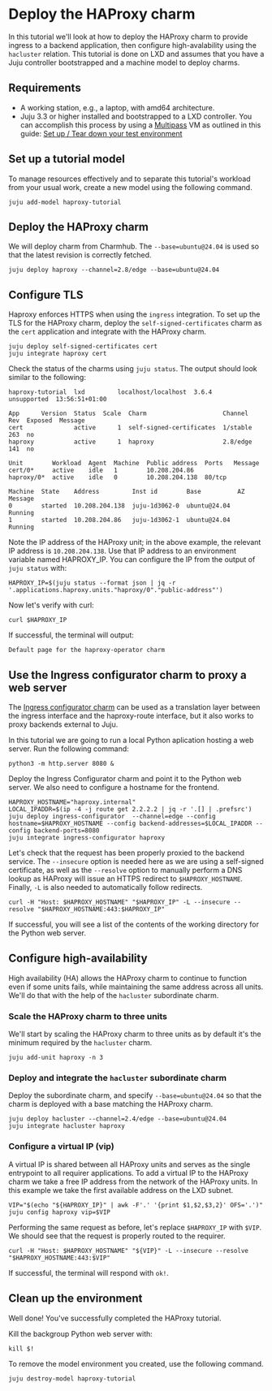 # Deploy the HAProxy charm

In this tutorial we'll look at how to deploy the HAProxy charm to provide ingress to a backend application, then configure high-avalability using the `hacluster` relation. This tutorial is done on LXD and assumes that you have a Juju controller bootstrapped and a machine model to deploy charms.

## Requirements

* A working station, e.g., a laptop, with amd64 architecture.
* Juju 3.3 or higher installed and bootstrapped to a LXD controller. You can accomplish
this process by using a [Multipass](https://multipass.run/) VM as outlined in this guide: [Set up / Tear down your test environment](https://canonical-juju.readthedocs-hosted.com/en/3.6/user/howto/manage-your-deployment/manage-your-deployment-environment/#set-things-up)

## Set up a tutorial model

To manage resources effectively and to separate this tutorial's workload from your usual work, create a new model using the following command.
```
juju add-model haproxy-tutorial
```

## Deploy the HAProxy charm
We will deploy charm from Charmhub. The `--base=ubuntu@24.04` is used so that the latest revision is correctly fetched. 
```
juju deploy haproxy --channel=2.8/edge --base=ubuntu@24.04
```

## Configure TLS
Haproxy enforces HTTPS when using the `ingress` integration. To set up the TLS for the HAProxy charm, deploy the `self-signed-certificates` charm as the `cert` application and integrate with the HAProxy charm.
```
juju deploy self-signed-certificates cert
juju integrate haproxy cert
```

Check the status of the charms using `juju status`. The output should look similar to the following:
```
haproxy-tutorial  lxd         localhost/localhost  3.6.4    unsupported  13:56:51+01:00

App      Version  Status  Scale  Charm                     Channel   Rev  Exposed  Message
cert              active      1  self-signed-certificates  1/stable  263  no       
haproxy           active      1  haproxy                   2.8/edge  141  no       

Unit        Workload  Agent  Machine  Public address  Ports   Message
cert/0*     active    idle   1        10.208.204.86           
haproxy/0*  active    idle   0        10.208.204.138  80/tcp  

Machine  State    Address         Inst id        Base          AZ  Message
0        started  10.208.204.138  juju-1d3062-0  ubuntu@24.04      Running
1        started  10.208.204.86   juju-1d3062-1  ubuntu@24.04      Running
```

Note the IP address of the HAProxy unit; in the above example, the relevant IP address is `10.208.204.138`. Use that IP address to an environment variable named HAPROXY_IP. 
You can configure the IP from the output of `juju status` with:
```
HAPROXY_IP=$(juju status --format json | jq -r '.applications.haproxy.units."haproxy/0"."public-address"')
```

Now let's verify with curl:
```
curl $HAPROXY_IP
```

If successful, the terminal will output:
```
Default page for the haproxy-operator charm
```

## Use the Ingress configurator charm to proxy a web server

The [Ingress configurator charm](https://charmhub.io/ingress-configurator) can
be used as a translation layer between the ingress interface and the haproxy-route interface,
but it also works to proxy backends external to Juju.

In this tutorial we are going to run a local Python aplication hosting a web server. Run the following command:
```
python3 -m http.server 8080 &
```

Deploy the Ingress Configurator charm and point it to the Python web server. We also need to configure a hostname for the
frontend.
```
HAPROXY_HOSTNAME="haproxy.internal"
LOCAL_IPADDR=$(ip -4 -j route get 2.2.2.2 | jq -r '.[] | .prefsrc')
juju deploy ingress-configurator  --channel=edge --config hostname=$HAPROXY_HOSTNAME --config backend-addresses=$LOCAL_IPADDR --config backend-ports=8080
juju integrate ingress-configurator haproxy
```

Let's check that the request has been properly proxied to the backend service. 
The `--insecure` option is needed here as we are using a self-signed certificate, as well as the `--resolve` option to manually perform a DNS lookup as HAProxy will issue an HTTPS redirect to `$HAPROXY_HOSTNAME`. Finally, `-L` is also needed to automatically follow redirects.
```
curl -H "Host: $HAPROXY_HOSTNAME" "$HAPROXY_IP" -L --insecure --resolve "$HAPROXY_HOSTNAME:443:$HAPROXY_IP"
```

If successful, you will see a list of the contents of the working directory for the Python web server.

## Configure high-availability
High availability (HA) allows the HAProxy charm to continue to function even if some units fails, while maintaining the same address across all units. We'll do that with the help of the `hacluster` subordinate charm.

### Scale the HAProxy charm to three units
We'll start by scaling the HAProxy charm to three units as by default it's the minimum required by the `hacluster` charm.
```
juju add-unit haproxy -n 3
```

### Deploy and integrate the `hacluster` subordinate charm
Deploy the subordinate charm, and specify `--base=ubuntu@24.04` so that the charm is deployed with a base matching the HAProxy charm.
```
juju deploy hacluster --channel=2.4/edge --base=ubuntu@24.04
juju integrate hacluster haproxy
```

### Configure a virtual IP (vip)
A virtual IP is shared between all HAProxy units and serves as the single entrypoint to all requirer applications. To add a virtual IP to the HAProxy charm we take a free IP address from the network of the HAProxy units. In this example we take the first available address on the LXD subnet.
```
VIP="$(echo "${HAPROXY_IP}" | awk -F'.' '{print $1,$2,$3,2}' OFS='.')"
juju config haproxy vip=$VIP
```

Performing the same request as before, let's replace `$HAPROXY_IP` with `$VIP`. We should see that the request is properly routed to the requirer.
```
curl -H "Host: $HAPROXY_HOSTNAME" "${VIP}" -L --insecure --resolve "$HAPROXY_HOSTNAME:443:$VIP"
```

If successful, the terminal will respond with `ok!`.

## Clean up the environment

Well done! You've successfully completed the HAProxy tutorial.

Kill the backgroup Python web server with:
```
kill $!
```

To remove the model environment you created, use the following command.
```
juju destroy-model haproxy-tutorial
```